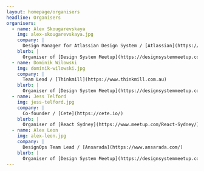 ```yaml
---
layout: homepage/organisers
headline: Organisers
organisers:
  - name: Alex Skougarevskaya
    img: alex-skougarevskaya.jpg
    company: |
      Design Manager for Atlassian Design System / [Atlassian](https://atlassian.design)
    blurb: |
      Organiser of [Design System Meetup](https://designsystemmeetup.com)
  - name: Dominik Wilowski
    img: dominik-wilowski.jpg
    company: |
      Team Lead / [Thinkmill](https://www.thinkmill.com.au)
    blurb: |
      Organiser of [Design System Meetup](https://designsystemmeetup.com)
  - name: Jess Telford
    img: jess-telford.jpg
    company: |
      Co-founder / [Cete](https://cete.io/)
    blurb: |
      Organiser of [React Sydney](https://www.meetup.com/React-Sydney/)
  - name: Alex Leon
    img: alex-leon.jpg
    company: |
      DesignOps Team Lead / [Ansarada](https://www.ansarada.com/)
    blurb: |
      Organiser of [Design System Meetup](https://designsystemmeetup.com)
---
```

